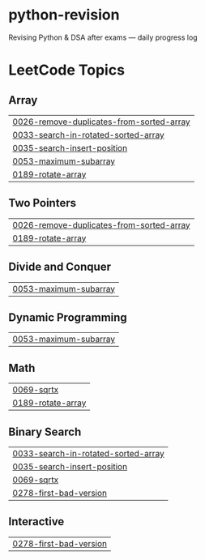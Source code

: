 # python-revision
Revising Python &amp; DSA after exams — daily progress log

<!---LeetCode Topics Start-->
# LeetCode Topics
## Array
|  |
| ------- |
| [0026-remove-duplicates-from-sorted-array](https://github.com/arihantVIT/python-revision/tree/master/0026-remove-duplicates-from-sorted-array) |
| [0033-search-in-rotated-sorted-array](https://github.com/arihantVIT/python-revision/tree/master/0033-search-in-rotated-sorted-array) |
| [0035-search-insert-position](https://github.com/arihantVIT/python-revision/tree/master/0035-search-insert-position) |
| [0053-maximum-subarray](https://github.com/arihantVIT/python-revision/tree/master/0053-maximum-subarray) |
| [0189-rotate-array](https://github.com/arihantVIT/python-revision/tree/master/0189-rotate-array) |
## Two Pointers
|  |
| ------- |
| [0026-remove-duplicates-from-sorted-array](https://github.com/arihantVIT/python-revision/tree/master/0026-remove-duplicates-from-sorted-array) |
| [0189-rotate-array](https://github.com/arihantVIT/python-revision/tree/master/0189-rotate-array) |
## Divide and Conquer
|  |
| ------- |
| [0053-maximum-subarray](https://github.com/arihantVIT/python-revision/tree/master/0053-maximum-subarray) |
## Dynamic Programming
|  |
| ------- |
| [0053-maximum-subarray](https://github.com/arihantVIT/python-revision/tree/master/0053-maximum-subarray) |
## Math
|  |
| ------- |
| [0069-sqrtx](https://github.com/arihantVIT/python-revision/tree/master/0069-sqrtx) |
| [0189-rotate-array](https://github.com/arihantVIT/python-revision/tree/master/0189-rotate-array) |
## Binary Search
|  |
| ------- |
| [0033-search-in-rotated-sorted-array](https://github.com/arihantVIT/python-revision/tree/master/0033-search-in-rotated-sorted-array) |
| [0035-search-insert-position](https://github.com/arihantVIT/python-revision/tree/master/0035-search-insert-position) |
| [0069-sqrtx](https://github.com/arihantVIT/python-revision/tree/master/0069-sqrtx) |
| [0278-first-bad-version](https://github.com/arihantVIT/python-revision/tree/master/0278-first-bad-version) |
## Interactive
|  |
| ------- |
| [0278-first-bad-version](https://github.com/arihantVIT/python-revision/tree/master/0278-first-bad-version) |
<!---LeetCode Topics End-->